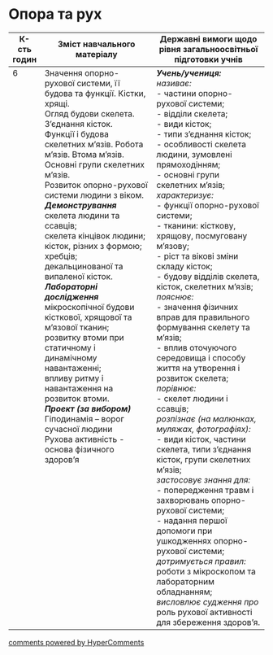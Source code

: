 <div id="hypercomments_widget" class="js-hypercomments-widget invisible"></div>

# Опора та рух

<table>
  <tr>
    <td width="10%" align="center"><b>К-сть годин</b></td>  
    <td width="45%" align="center"><b>Зміст навчального матеріалу</b></td>
    <td width="45%" align="center"><b>Державні вимоги щодо рівня загальноосвітньої підготовки учнів</b></td>
  </tr>
<tbody>
  <tr>
<td width="10%" style="vertical-align:top !important;">6</td>
    <td width="45%" style="vertical-align:top !important;">
Значення   опорно-рухової системи, її будова та функції. Кістки, хрящі. <br>
Огляд будови скелета. З’єднання кісток.<br>
Функції і будова скелетних м’язів.  Робота м’язів.   Втома м’язів. <br>
Основні групи скелетних м’язів.<br>
Розвиток опорно-рухової системи людини з віком.<br>
<b><i>Демонстрування</i></b><br>
скелета людини та ссавців;<br>     
скелета кінцівок людини; кісток, різних з формою; хребців;<br>
декальцинованої та випаленої кісток.<br>
<b><i>Лабораторні дослідження</i></b><br>
мікроскопічної будови кісткової, хрящової та м’язової тканин; <br>
розвитку втоми при статичному і динамічному навантаженні;<br>
впливу ритму і навантаження на розвиток втоми. <br>
<b><i>Проект (за вибором)</i></b><br>
Гіподинамія – ворог сучасної людини<br>
Рухова активність - основа фізичного здоров’я
</td>
    <td width="45%" style="vertical-align:top !important;">
<i><b>Учень/учениця:</b></i><br>
<i>називає:</i><br>
- частини опорно-рухової системи;<br>
- відділи скелета;<br>
- види кісток;<br>
- типи з’єднання кісток; <br>
- особливості скелета людини, зумовлені прямоходінням;<br>
- основні групи скелетних м’язів;<br>
<i>характеризує:</i><br>
- функції опорно-рухової системи;<br>
- тканини: кісткову, хрящову, посмуговану м’язову;<br>
- ріст та вікові зміни складу кісток;<br>
- будову відділів скелета, кісток, скелетних м’язів;<br>
<i>пояснює:</i><br>
- значення фізичних вправ для правильного формування скелету та м’язів;<br>
-	вплив оточуючого середовища і способу життя на утворення і розвиток скелета;<br>
<i>порівнює:</i><br>
- скелет людини і ссавців;<br>
<i>розпізнає (на малюнках, муляжах, фотографіях):</i><br>
- види кісток, частини скелета, типи з’єднання кісток, групи скелетних м’язів;<br>
<i>застосовує знання для: </i><br>
- попередження травм і захворювань  опорно-рухової системи;<br>
- надання першої допомоги при ушкодженнях опорно-рухової системи;<br>
<i>дотримується правил:</i><br>
роботи з мікроскопом та лабораторним обладнанням;<br>
<i>висловлює судження про </i><br>
роль рухової активності для збереження здоров’я.</td>
</tr>
</tbody>
</table>

<div class="js-hypercomments-container">
<a href="http://hypercomments.com" class="hc-link" title="comments widget">comments powered by HyperComments</a>
</div>